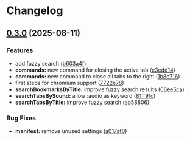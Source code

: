# Changelog

## [0.3.0](https://github.com/lkuechler/omnibox-browser-extension/compare/v0.2.3...v0.3.0) (2025-08-11)


### Features

* add fuzzy search ([b603a4f](https://github.com/lkuechler/omnibox-browser-extension/commit/b603a4fc5153ac3b2e64722e8a182e77512482fa))
* **commands:** new command for closing the active tab ([e3edd14](https://github.com/lkuechler/omnibox-browser-extension/commit/e3edd14eec2299dd572e35ed53fd35c4507d3059))
* **commands:** new command to close all tabs to the right ([1b8c716](https://github.com/lkuechler/omnibox-browser-extension/commit/1b8c716c2ef481452eb35760dee62b17546f3db9))
* first steps for chromium support ([7722e78](https://github.com/lkuechler/omnibox-browser-extension/commit/7722e78bad85bdecb1fae3561ecf95fd51edca50))
* **searchBookmarksByTitle:** improve fuzzy search results ([06ee5ca](https://github.com/lkuechler/omnibox-browser-extension/commit/06ee5ca0e2c757c6e54468a37ce886470bf77d55))
* **searchTabsBySound:** allow :audio as keyword ([81ff91c](https://github.com/lkuechler/omnibox-browser-extension/commit/81ff91ce685c2ae215b34fbf95ed59ee32099f47))
* **searchTabsByTitle:** improve fuzzy search ([ab58806](https://github.com/lkuechler/omnibox-browser-extension/commit/ab588068a7bfbefc67c3583a6bcf90bf6e7405cc))


### Bug Fixes

* **manifest:** remove unused settings ([a017af0](https://github.com/lkuechler/omnibox-browser-extension/commit/a017af036d1d0aac903093f26d9619a9a1cc98d4))
